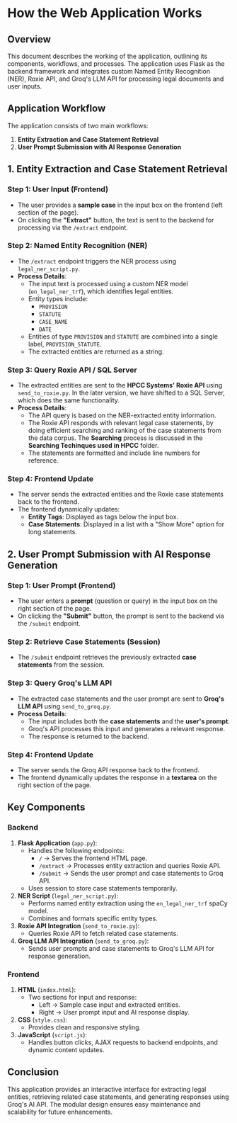 # How the Web Application Works

## Overview
This document describes the working of the application, outlining its components, workflows, and processes. The application uses Flask as the backend framework and integrates custom Named Entity Recognition (NER), Roxie API, and Groq's LLM API for processing legal documents and user inputs.

## Application Workflow
The application consists of two main workflows:
1. **Entity Extraction and Case Statement Retrieval**
2. **User Prompt Submission with AI Response Generation**

## 1. Entity Extraction and Case Statement Retrieval
### Step 1: User Input (Frontend)
- The user provides a **sample case** in the input box on the frontend (left section of the page).
- On clicking the **"Extract"** button, the text is sent to the backend for processing via the `/extract` endpoint.

### Step 2: Named Entity Recognition (NER)
- The `/extract` endpoint triggers the NER process using `legal_ner_script.py`.
- **Process Details**:
   - The input text is processed using a custom NER model (`en_legal_ner_trf`), which identifies legal entities.
   - Entity types include:
      - `PROVISION`
      - `STATUTE`
      - `CASE_NAME`
      - `DATE`
   - Entities of type `PROVISION` and `STATUTE` are combined into a single label, `PROVISION_STATUTE`.
   - The extracted entities are returned as a string.

### Step 3: Query Roxie API / SQL Server
- The extracted entities are sent to the **HPCC Systems' Roxie API** using `send_to_roxie.py`. In the later version, we have shifted to a SQL Server, which does the same functionality.
- **Process Details**:
   - The API query is based on the NER-extracted entity information.
   - The Roxie API responds with relevant legal case statements, by doing efficient searching and ranking of the case statements from the data corpus. The **Searching** process is discussed in the **Searching Techinques used in HPCC** folder.
   - The statements are formatted and include line numbers for reference.

### Step 4: Frontend Update
- The server sends the extracted entities and the Roxie case statements back to the frontend.
- The frontend dynamically updates:
   - **Entity Tags**: Displayed as tags below the input box.
   - **Case Statements**: Displayed in a list with a "Show More" option for long statements.

## 2. User Prompt Submission with AI Response Generation
### Step 1: User Prompt (Frontend)
- The user enters a **prompt** (question or query) in the input box on the right section of the page.
- On clicking the **"Submit"** button, the prompt is sent to the backend via the `/submit` endpoint.

### Step 2: Retrieve Case Statements (Session)
- The `/submit` endpoint retrieves the previously extracted **case statements** from the session.

### Step 3: Query Groq's LLM API
- The extracted case statements and the user prompt are sent to **Groq's LLM API** using `send_to_groq.py`.
- **Process Details**:
   - The input includes both the **case statements** and the **user's prompt**.
   - Groq's API processes this input and generates a relevant response.
   - The response is returned to the backend.

### Step 4: Frontend Update
- The server sends the Groq API response back to the frontend.
- The frontend dynamically updates the response in a **textarea** on the right section of the page.

## **Key Components**
### **Backend**
1. **Flask Application** (`app.py`):
   - Handles the following endpoints:
      - `/` → Serves the frontend HTML page.
      - `/extract` → Processes entity extraction and queries Roxie API.
      - `/submit` → Sends the user prompt and case statements to Groq API.
   - Uses session to store case statements temporarily.
2. **NER Script** (`legal_ner_script.py`):
   - Performs named entity extraction using the `en_legal_ner_trf` spaCy model.
   - Combines and formats specific entity types.
3. **Roxie API Integration** (`send_to_roxie.py`):
   - Queries Roxie API to fetch related case statements.
4. **Groq LLM API Integration** (`send_to_groq.py`):
   - Sends user prompts and case statements to Groq's LLM API for response generation.

### **Frontend**
1. **HTML** (`index.html`):
   - Two sections for input and response:
      - Left → Sample case input and extracted entities.
      - Right → User prompt input and AI response display.
2. **CSS** (`style.css`):
   - Provides clean and responsive styling.
3. **JavaScript** (`script.js`):
   - Handles button clicks, AJAX requests to backend endpoints, and dynamic content updates.


## **Conclusion**
This application provides an interactive interface for extracting legal entities, retrieving related case statements, and generating responses using Groq's AI API. The modular design ensures easy maintenance and scalability for future enhancements.

